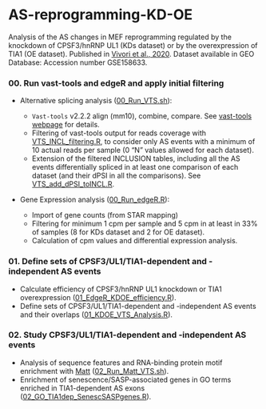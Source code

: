 # AS-reprogramming-KD-OE
Analysis of the AS changes in MEF reprogramming regulated by the knockdown of CPSF3/hnRNP UL1 (KDs dataset) or by the overexpression of TIA1 (OE dataset).
Published in [Vivori et al., 2020](https://www.biorxiv.org/content/10.1101/2020.09.17.299867v1).
Dataset available in GEO Database: Accession number GSE158633. 

### 00. Run vast-tools and edgeR and apply initial filtering
- Alternative splicing analysis ([00_Run_VTS.sh](00_Run_VTS.sh)):
  - `Vast-tools` v2.2.2 align (mm10), combine, compare. See [vast-tools webpage](https://github.com/vastgroup/vast-tools) for details.
  - Filtering of vast-tools output for reads coverage with [VTS_INCL_filtering.R](https://github.com/cvivori/useful-cluster-scripts/blob/master/README.md#vts_incl_filteringr), to consider only AS events with a minimum of 10 actual reads per sample (0 “N” values allowed for each dataset).
  - Extension of the filtered INCLUSION tables, including all the AS events differentially spliced in at least one comparison of each dataset (and their dPSI in all the comparisons). See [VTS_add_dPSI_toINCL.R](https://github.com/cvivori/useful-cluster-scripts/blob/master/README.md#vts_add_dpsi_toinclr).

- Gene Expression analysis ([00_Run_edgeR.R](00_Run_edgeR.R)):
  - Import of gene counts (from STAR mapping) 
  - Filtering for minimum 1 cpm per sample and 5 cpm in at least in 33% of samples (8 for KDs dataset and 2 for OE dataset).
  - Calculation of cpm values and differential expression analysis.

### 01. Define sets of CPSF3/UL1/TIA1-dependent and -independent AS events
- Calculate efficiency of CPSF3/hnRNP UL1 knockdown or TIA1 overexpression ([01_EdgeR_KDOE_efficiency.R](01_EdgeR_KDOE_efficiency.R)).
- Define sets of CPSF3/UL1/TIA1-dependent and -independent AS events and their overlaps ([01_KDOE_VTS_Analysis.R](01_KDOE_VTS_Analysis.R)).

### 02. Study CPSF3/UL1/TIA1-dependent and -independent AS events
- Analysis of sequence features and RNA-binding protein motif enrichment with [Matt](http://matt.crg.eu/) ([02_Run_Matt_VTS.sh](02_Run_Matt_VTS.sh)).
- Enrichment of senescence/SASP-associated genes in GO terms enriched in TIA1-dependent AS exons ([02_GO_TIA1dep_SenescSASPgenes.R](02_GO_TIA1dep_SenescSASPgenes.R)).

